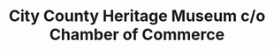 ---
layout: repo
title: "City County Heritage Museum c/o Chamber of Commerce"
id: 17199
permalink: repos/17199/
---